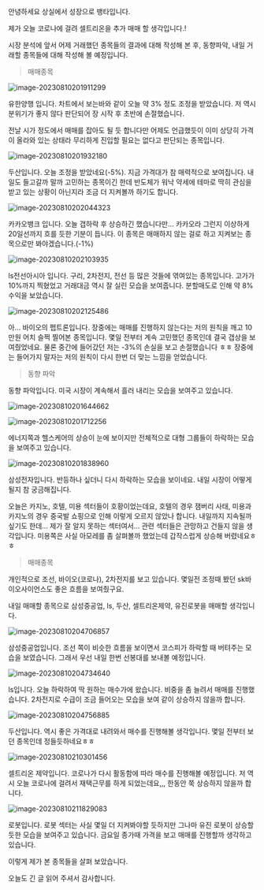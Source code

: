 안녕하세요 상실에서 성장으로 뱅타입니다. 

제가 오늘 코로나에 걸려 셀트리온을 추가 매매 할 생각입니다.!

시장 분석에 앞서 어제 거래했던 종목들의 결과에 대해 작성해 본 후, 동향파악, 내일 거래할 종목들에 대해 작성해 볼 예정입니다.



> 매매종목

![image-20230810201911299](/Users/eisen/Documents/Github/blog-contents-b/investor-life/20230810.assets/image-20230810201911299.png)

유한양행 입니다. 차트에서 보는바와 같이 오늘 약 3% 정도 조정을 받았습니다. 저 역시 분위기가 좋지 않다 판단되어 장 시작 후 초반에 손절했습니다.

전날 시가 정도에서 매매를 잡아도 될 듯 합니다만 어제도 언급했듯이 이미 상당히 가격이 올라와 있는 상태라 무리하게 진입할 필요는 없다고 판단되는 종목입니다.

![image-20230810201932180](/Users/eisen/Documents/Github/blog-contents-b/investor-life/20230810.assets/image-20230810201932180.png)

두산입니다. 오늘 조정을 받았네요(-5%). 지금 가격대가 참 매력적으로 보여집니다. 내일도 들고갈까 말까 고민하는 종목이긴 한데 반도체가 워낙 약세에 테마로 딱히 관심을 받고 있는 상황이 아닌지라 조금 더 지켜볼까 하기도 합니다.



![image-20230810202044323](/Users/eisen/Documents/Github/blog-contents-b/investor-life/20230810.assets/image-20230810202044323.png)

카카오뱅크 입니다. 오늘 갭하락 후 상승하긴 했습니다만... 카카오라 그런지 이상하게 20일선까지 흐를 듯한 기분이 듭니다. 이 종목은 매매하지 않는 걸로 하고 지켜보는 종목으로만 봐야겠습니다.(-1%)



![image-20230810202103935](/Users/eisen/Documents/Github/blog-contents-b/investor-life/20230810.assets/image-20230810202103935.png)

ls전선아시아 입니다. 구리, 2차전지, 전선 등 많은 것들에 엮여있는 종목입니다. 고가가 10%까지 찍혔었고 거래대금 역시 잘 실린 모습을 보여줍니다. 분할매도로 인해 약 8% 수익을 보았습니다.

![image-20230810202125486](/Users/eisen/Documents/Github/blog-contents-b/investor-life/20230810.assets/image-20230810202125486.png)

아... 바이오의 펩트론입니다. 장중에는 매매를 진행하지 않는다는 저의 원칙을 깨고 10만원 어치 슬쩍 찔어본 종목입니다. 몇일 전부터 계속 고민했던 종목인데 결국 갭상을 보여줬었네요. 물론 중간에 들어갔던 저는 -3%의 손실을 보고 손절했습니다 ㅎㅎ 장중에는 들어가지 말자는 저의 원칙이 다시 한번 더 맞는 느낌을 얻었습니다.



> 동향 파악

동향 파악입니다. 미국 시장이 계속해서 흘러 내리는 모습을 보여주고 있습니다.

![image-20230810201644662](/Users/eisen/Documents/Github/blog-contents-b/investor-life/20230810.assets/image-20230810201644662.png)

![image-20230810201712256](/Users/eisen/Documents/Github/blog-contents-b/investor-life/20230810.assets/image-20230810201712256.png)

에너지쪽과 헬스케어의 상승이 눈에 보이지만 전체적으로 대형 그룹들이 하락하는 모습을 보여주고 있습니다.

![image-20230810201838960](/Users/eisen/Documents/Github/blog-contents-b/investor-life/20230810.assets/image-20230810201838960.png)

삼성전자입니다. 반등하나 싶더니 다시 하락하는 모습을 보이네요.  내일 시장이 어떻게 될지 참 궁금해집니다.

오늘은 카지노, 호텔, 미용 섹터들이 호황이었는데요, 호텔의 경우 잼버리 사태, 미용과 카지노의 경우 중국발 쇼핑으로 인해 이렇게 오르지 않았나 합니다. 내일까지 지속될까 싶기도 한데... 제가 잘 알지 못하는 섹터여서... 관련 섹터들은 관망하고 건들지 않을 생각입니다. 미용쪽은 사실 아모레를 좀 살펴볼까 했었는데 갑작스럽게 상승해 버렸네요ㅎㅎ 



> 매매종목

개인적으로 조선, 바이오(코로나), 2차전지를 보고 있습니다. 몇일전 조정때 봤던 sk바이오사이언스도 좋은 흐름을 보여줬구요.

내일 매매할 종목으로 삼성중공업, ls, 두산, 셀트리온제약, 유진로봇을 매매할 생각입니다.

![image-20230810204706857](/Users/eisen/Documents/Github/blog-contents-b/investor-life/20230810.assets/image-20230810204706857.png)

삼성중공업입니다. 조선 쪽이 비슷한 흐름을 보이면서 코스피가 하락할 때 버텨주는 모습을 보였습니다. 그래서 우선 내일 한번 선봉대를 보내볼 예정입니다.



![image-20230810204734640](/Users/eisen/Documents/Github/blog-contents-b/investor-life/20230810.assets/image-20230810204734640.png)

ls입니다. 오늘 하락하여 딱 원하는 매수가에 왔습니다. 비중을 좀 늘려서 매매를 진행했습니다. 2차전지로 수급이 조금 들어오는 모습을 보여 같이 상승하지 않을까 합니다.



![image-20230810204756885](/Users/eisen/Documents/Github/blog-contents-b/investor-life/20230810.assets/image-20230810204756885.png)

두산입니다. 역시 좋은 가격대로 내려와서 매수를 진행해볼 생각입니다. 몇일 전부터 보던 종목인데 정들듯하네요ㅎㅎ



![image-20230810210301456](/Users/eisen/Documents/Github/blog-contents-b/investor-life/20230810.assets/image-20230810210301456.png)

셀트리온 제약입니다. 코로나가 다시 활동함에 따라 매수를 진행해볼 예정입니다. 저 역시 오늘 코로나에 걸려서 재택근무를 하게 되었는데요,,, 한동안 쭉 상승하지 않을까 합니다.



![image-20230810211829083](/Users/eisen/Documents/Github/blog-contents-b/investor-life/20230810.assets/image-20230810211829083.png)

로봇입니다. 로봇 섹터는 사실 몇일 더 지켜봐야할 듯하지만 그나마 유진 로봇이 상승할 듯한 모습을 보여주고 있습니다. 금요일 종가때 가격을 보고 매매를 진행할까 생각하고 있습니다.



이렇게 제가 본 종목들을 살펴 보았습니다.



오늘도 긴 글 읽어 주셔서 감사합니다.